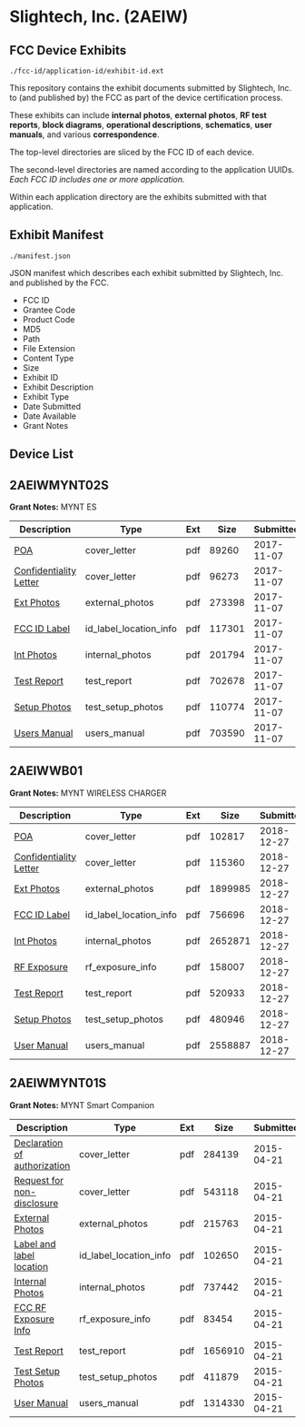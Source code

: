 # Slightech, Inc. (2AEIW)
## FCC Device Exhibits

```
./fcc-id/application-id/exhibit-id.ext
```

This repository contains the exhibit documents submitted by Slightech, Inc. to (and published by) the FCC as part of the device certification process.

These exhibits can include **internal photos**, **external photos**, **RF test reports**, **block diagrams**, **operational descriptions**, **schematics**, **user manuals**, and various **correspondence**.

The top-level directories are sliced by the FCC ID of each device.

The second-level directories are named according to the application UUIDs. *Each FCC ID includes one or more application.*

Within each application directory are the exhibits submitted with that application. 

## Exhibit Manifest

```
./manifest.json
```

JSON manifest which describes each exhibit submitted by Slightech, Inc. and published by the FCC.

- FCC ID
- Grantee Code
- Product Code
- MD5
- Path
- File Extension
- Content Type
- Size
- Exhibit ID
- Exhibit Description
- Exhibit Type
- Date Submitted
- Date Available
- Grant Notes

## Device List
## 2AEIWMYNT02S
**Grant Notes:** MYNT ES

| Description | Type | Ext | Size | Submitted | Available |
| ----------- | ---- | --- | ---- | --------- | --------- |
| [POA](2AEIWMYNT02S/6215273d237c906c2124b7d9aaec9dd0/3630825.pdf) | cover_letter | pdf | 89260 | 2017-11-07 | 2017-11-07 |
| [Confidentiality Letter](2AEIWMYNT02S/6215273d237c906c2124b7d9aaec9dd0/3630826.pdf) | cover_letter | pdf | 96273 | 2017-11-07 | 2017-11-07 |
| [Ext Photos](2AEIWMYNT02S/6215273d237c906c2124b7d9aaec9dd0/3630828.pdf) | external_photos | pdf | 273398 | 2017-11-07 | 2017-11-07 |
| [FCC ID Label](2AEIWMYNT02S/6215273d237c906c2124b7d9aaec9dd0/3630829.pdf) | id_label_location_info | pdf | 117301 | 2017-11-07 | 2017-11-07 |
| [Int Photos](2AEIWMYNT02S/6215273d237c906c2124b7d9aaec9dd0/3630830.pdf) | internal_photos | pdf | 201794 | 2017-11-07 | 2017-11-07 |
| [Test Report](2AEIWMYNT02S/6215273d237c906c2124b7d9aaec9dd0/3630833.pdf) | test_report | pdf | 702678 | 2017-11-07 | 2017-11-07 |
| [Setup Photos](2AEIWMYNT02S/6215273d237c906c2124b7d9aaec9dd0/3630834.pdf) | test_setup_photos | pdf | 110774 | 2017-11-07 | 2017-11-07 |
| [Users Manual](2AEIWMYNT02S/6215273d237c906c2124b7d9aaec9dd0/3630835.pdf) | users_manual | pdf | 703590 | 2017-11-07 | 2017-11-07 |
## 2AEIWWB01
**Grant Notes:** MYNT WIRELESS CHARGER

| Description | Type | Ext | Size | Submitted | Available |
| ----------- | ---- | --- | ---- | --------- | --------- |
| [POA](2AEIWWB01/7e88782166fd3a2e0afe02302f42220e/4117973.pdf) | cover_letter | pdf | 102817 | 2018-12-27 | 2018-12-27 |
| [Confidentiality Letter](2AEIWWB01/7e88782166fd3a2e0afe02302f42220e/4117974.pdf) | cover_letter | pdf | 115360 | 2018-12-27 | 2018-12-27 |
| [Ext Photos](2AEIWWB01/7e88782166fd3a2e0afe02302f42220e/4117976.pdf) | external_photos | pdf | 1899985 | 2018-12-27 | 2018-12-27 |
| [FCC ID Label](2AEIWWB01/7e88782166fd3a2e0afe02302f42220e/4117977.pdf) | id_label_location_info | pdf | 756696 | 2018-12-27 | 2018-12-27 |
| [Int Photos](2AEIWWB01/7e88782166fd3a2e0afe02302f42220e/4117978.pdf) | internal_photos | pdf | 2652871 | 2018-12-27 | 2018-12-27 |
| [RF Exposure](2AEIWWB01/7e88782166fd3a2e0afe02302f42220e/4117984.pdf) | rf_exposure_info | pdf | 158007 | 2018-12-27 | 2018-12-27 |
| [Test Report](2AEIWWB01/7e88782166fd3a2e0afe02302f42220e/4117981.pdf) | test_report | pdf | 520933 | 2018-12-27 | 2018-12-27 |
| [Setup Photos](2AEIWWB01/7e88782166fd3a2e0afe02302f42220e/4117982.pdf) | test_setup_photos | pdf | 480946 | 2018-12-27 | 2018-12-27 |
| [User Manual](2AEIWWB01/7e88782166fd3a2e0afe02302f42220e/4117983.pdf) | users_manual | pdf | 2558887 | 2018-12-27 | 2018-12-27 |
## 2AEIWMYNT01S
**Grant Notes:** MYNT Smart Companion

| Description | Type | Ext | Size | Submitted | Available |
| ----------- | ---- | --- | ---- | --------- | --------- |
| [Declaration of authorization](2AEIWMYNT01S/f976a5bff274260bd853b59289d235e1/2591107.pdf) | cover_letter | pdf | 284139 | 2015-04-21 | 2015-04-21 |
| [Request for non-disclosure](2AEIWMYNT01S/f976a5bff274260bd853b59289d235e1/2591108.pdf) | cover_letter | pdf | 543118 | 2015-04-21 | 2015-04-21 |
| [External Photos](2AEIWMYNT01S/f976a5bff274260bd853b59289d235e1/2591101.pdf) | external_photos | pdf | 215763 | 2015-04-21 | 2015-04-21 |
| [Label and label location](2AEIWMYNT01S/f976a5bff274260bd853b59289d235e1/2591098.pdf) | id_label_location_info | pdf | 102650 | 2015-04-21 | 2015-04-21 |
| [Internal Photos](2AEIWMYNT01S/f976a5bff274260bd853b59289d235e1/2591100.pdf) | internal_photos | pdf | 737442 | 2015-04-21 | 2015-04-21 |
| [FCC RF Exposure Info](2AEIWMYNT01S/f976a5bff274260bd853b59289d235e1/2591106.pdf) | rf_exposure_info | pdf | 83454 | 2015-04-21 | 2015-04-21 |
| [Test Report](2AEIWMYNT01S/f976a5bff274260bd853b59289d235e1/2591105.pdf) | test_report | pdf | 1656910 | 2015-04-21 | 2015-04-21 |
| [Test Setup Photos](2AEIWMYNT01S/f976a5bff274260bd853b59289d235e1/2591102.pdf) | test_setup_photos | pdf | 411879 | 2015-04-21 | 2015-04-21 |
| [User Manual](2AEIWMYNT01S/f976a5bff274260bd853b59289d235e1/2591099.pdf) | users_manual | pdf | 1314330 | 2015-04-21 | 2015-04-21 |
